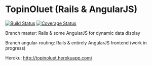 TopinOluet (Rails & AngularJS)
=======

[![Build Status](https://travis-ci.org/topisark/TopinOluet.svg?branch=master)](https://travis-ci.org/topisark/TopinOluet)
[![Coverage Status](https://coveralls.io/repos/github/topisark/TopinOluet/badge.svg?branch=master)](https://coveralls.io/github/topisark/TopinOluet?branch=master)

Branch master: Rails & some AngularJS for dynamic data display

Branch angular-routing: Rails & entirely AngularJS frontend (work in progress)

Heroku: http://topinoluet.herokuapp.com/

